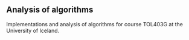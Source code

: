 ## Analysis of algorithms
Implementations and analysis of algorithms for course TOL403G at the University of Iceland. 
